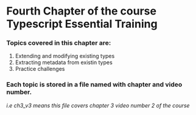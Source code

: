 # Fourth Chapter of the course **Typescript Essential Training**

### Topics covered in this chapter are:
1. Extending and modifying existing types
2. Extracting metadata from existin types
3. Practice challenges

### Each topic is stored in a file named with chapter and video number. 
*i.e ch3_v3 means this file covers chapter 3 video number 2 of the course*